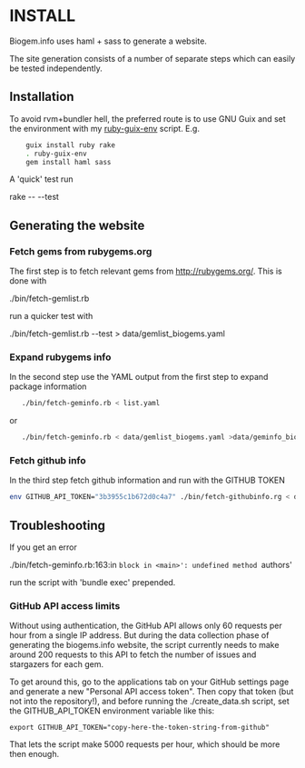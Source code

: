 # INSTALL

Biogem.info uses haml + sass to generate a website.

The site generation consists of a number of separate steps
which can easily be tested independently.

## Installation

To avoid rvm+bundler hell, the preferred route is to use GNU Guix and
set the environment with my
[ruby-guix-env](https://github.com/pjotrp/guix-notes/blob/master/scripts/ruby-guix-env)
script. E.g.

```sh
    guix install ruby rake
    . ruby-guix-env
    gem install haml sass
```
    
A 'quick' test run

  rake -- --test

## Generating the website

### Fetch gems from rubygems.org

The first step is to fetch relevant gems from http://rubygems.org/. This
is done with

  ./bin/fetch-gemlist.rb

run a quicker test with

  ./bin/fetch-gemlist.rb --test > data/gemlist_biogems.yaml

### Expand rubygems info

In the second step use the YAML output from the first step to expand package information

```sh
   ./bin/fetch-geminfo.rb < list.yaml
```
   
or

```sh
   ./bin/fetch-geminfo.rb < data/gemlist_biogems.yaml >data/geminfo_biogems.yaml
```

### Fetch github info

In the third step fetch github information and run with the GITHUB TOKEN

```sh
env GITHUB_API_TOKEN="3b3955c1b672d0c4a7" ./bin/fetch-githubinfo.rg < data/geminfo_biogems.yaml > data/biogems.yaml
```


## Troubleshooting

If you get an error

  ./bin/fetch-geminfo.rb:163:in `block in <main>': undefined method `authors'

run the script with 'bundle exec' prepended.

### GitHub API access limits

Without using authentication, the GitHub API allows only 60 requests
per hour from a single IP address. But during the data collection
phase of generating the biogems.info website, the script currently
needs to make around 200 requests to this API to fetch the number of
issues and stargazers for each gem.

To get around this, go to the applications tab on your GitHub
settings page and generate a new "Personal API access token". Then
copy that token (but not into the repository!), and before running the ./create_data.sh script,
set the GITHUB_API_TOKEN environment variable like this:

    export GITHUB_API_TOKEN="copy-here-the-token-string-from-github"

That lets the script make 5000 requests per hour, which should be
more then enough.
